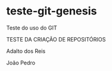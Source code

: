 # teste-git-genesis
Teste do uso do GIT

TESTE DA CRIAÇÃO DE REPOSITÓRIOS

Adalto dos Reis

João Pedro